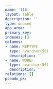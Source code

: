 ```yaml
---
name: '116'
layout: table
description: ''
type: unused
app_area: ''
primary_key: 
indexes: []
columns:
- name: REPTYPE
  type: nvarchar(50)
  description: ''
- name: WOREF
  type: nvarchar(50)
  description: ''
relations: []
pseudo_pk: 
---
```


